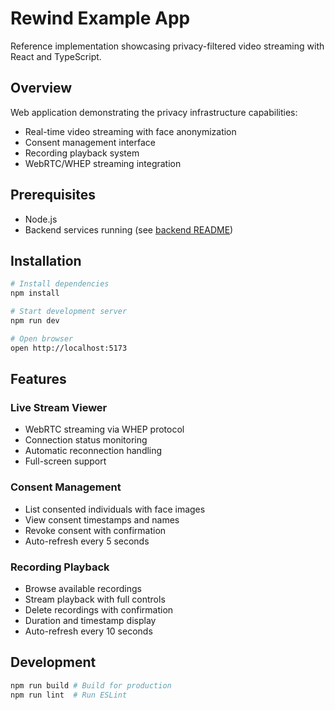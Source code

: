 # Rewind Example App

Reference implementation showcasing privacy-filtered video streaming with React and TypeScript.

## Overview

Web application demonstrating the privacy infrastructure capabilities:

- Real-time video streaming with face anonymization
- Consent management interface
- Recording playback system
- WebRTC/WHEP streaming integration

## Prerequisites

- Node.js
- Backend services running (see [backend README](../../backend/README.md))

## Installation

```bash
# Install dependencies
npm install

# Start development server
npm run dev

# Open browser
open http://localhost:5173
```

## Features

### Live Stream Viewer
- WebRTC streaming via WHEP protocol
- Connection status monitoring
- Automatic reconnection handling
- Full-screen support

### Consent Management
- List consented individuals with face images
- View consent timestamps and names
- Revoke consent with confirmation
- Auto-refresh every 5 seconds

### Recording Playback
- Browse available recordings
- Stream playback with full controls
- Delete recordings with confirmation
- Duration and timestamp display
- Auto-refresh every 10 seconds

## Development

```bash
npm run build # Build for production
npm run lint  # Run ESLint
```
